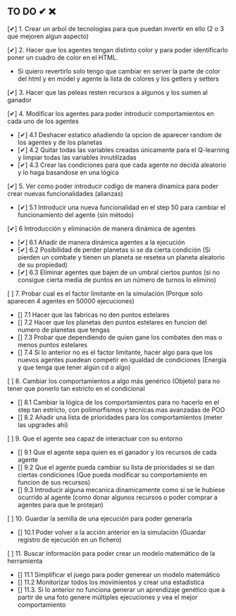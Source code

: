 ## TO DO ✔ ❌

[✔] 1. Crear un arbol de tecnologias para que puedan invertir en ello (2 o 3 que mejoren algun aspecto)

[✔] 2. Hacer que los agentes tengan distinto color y para poder identificarlo poner un cuadro de color en el HTML.
- Si quiero revertirlo solo tengo que cambiar en server la parte de color del html y en model y agente la lista de colores y los getters y setters

[✔] 3. Hacer que las peleas resten recursos a algunos y los sumen al ganador

[✔] 4. Modificar los agentes para poder introducir comportamientos en cada uno de los agentes 
- [✔] 4.1 Deshacer estatico añadiendo la opcion de aparecer random de los agentes y de los planetas
- [✔] 4.2 Quitar todas las variables creadas únicamente para el Q-learning y limpiar todas las variables innutilizadas 
- [✔] 4.3 Crear las condiciones para que cada agente no decida aleatorio y lo haga basandose en una lógica 

[✔] 5. Ver como poder introducir codigo de manera dinamica para poder crear nuevas funcionalidades (alianzas)
- [✔] 5.1 Introducir una nueva funcionalidad en el step 50 para cambiar el funcionamiento del agente (sin método)

[✔] 6 Introducción y eliminación de manera dinámica de agentes 
- [✔] 6.1 Añadir de manera dinámica agentes a la ejecución
- [✔] 6.2 Posibilidad de perder planetas si se da cierta condición (Si pierden un combate y tienen un planeta se resetea un planeta aleatorio de su propiedad)
- [✔] 6.3 Eliminar agentes que bajen de un umbral ciertos puntos (si no consigue cierta media de puntos en un número de turnos lo elimino)

[ ] 7. Probar cual es el factor limitante en la simulación (Porque solo aparecen 4 agentes en 50000 ejecuciones)
- [] 7.1 Hacer que las fabricas no den puntos estelares
- [] 7.2 Hacer que los planetas den puntos estelares en funcion del numero de planetas que tengas
- [] 7.3 Probar que dependiendo de quien gane los combates den mas o menos puntos estelares
- [] 7.4 Si lo anterior no es el factor limitante, hacer algo para que los nuevos agentes puedean competir en igualdad de condiciones (Energía y que tenga que tener algún cd o algo) 

[ ] 8. Cambiar los comportamientos a algo más genérico (Objeto) para no tener que ponerlo tan estricto en el condicional 
- [] 8.1 Cambiar la lógica de los comportamientos para no hacerlo en el step tan estricto, con polimorfismos y tecnicas mas avanzadas de POO
- [] 8.2 Añadir una lista de prioridades para los comportamientos (meter las upgrades ahí)

[ ] 9. Que el agente sea capaz de interactuar con su entorno
- [] 9.1 Que el agente sepa quien es el ganador y los recursos de cada agente
- [] 9.2 Que el agente pueda cambiar su lista de prioridades si se dan ciertas condiciones (Que pueda modificar su comportamiento en funcion de sus recursos)
- [] 9.3 Introducir alguna mecanica dinamicamente como si se le hubiese ocurrido al agente (como donar algunos recursos o poder comprar a agentes para que le protejan)

[ ] 10. Guardar la semilla de una ejecución para poder generarla 
- [] 10.1 Poder volver a la acción anterior en la simulación (Guardar registro de ejecución en un fichero)

[ ] 11. Buscar información para poder crear un modelo matemático de la herramienta
- [] 11.1 Simplificar el juego para poder generear un modelo matemático
- [] 11.2 Monitorizar todos los movimientos y crear una estadistica
- [] 11.3. Si lo anterior no funciona generar un aprendizaje genético que a partir de una foto genere múltiples ejecuciones y vea el mejor comportamiento
